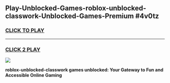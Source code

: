 
## Play-Unblocked-Games-roblox-unblocked-classwork-Unblocked-Games-Premium #4v0tz
<h3>
<a href="https://premium.freeplayer.one?title=roblox-unblocked-classwork&ref=12M">CLICK TO PLAY</a></h3>
<hr>

<h3>
<a href="https://premium.freeplayer.one?title=roblox-unblocked-classwork&ref=12M">CLICK 2 PLAY</a>
  
</h3>

<a href="https://premium.freeplayer.one?title=roblox-unblocked-classwork&ref=12M"><img src="https://clearcache.store/games.png"></a>


**roblox-unblocked-classwork games unblocked: Your Gateway to Fun and Accessible Online Gaming**
